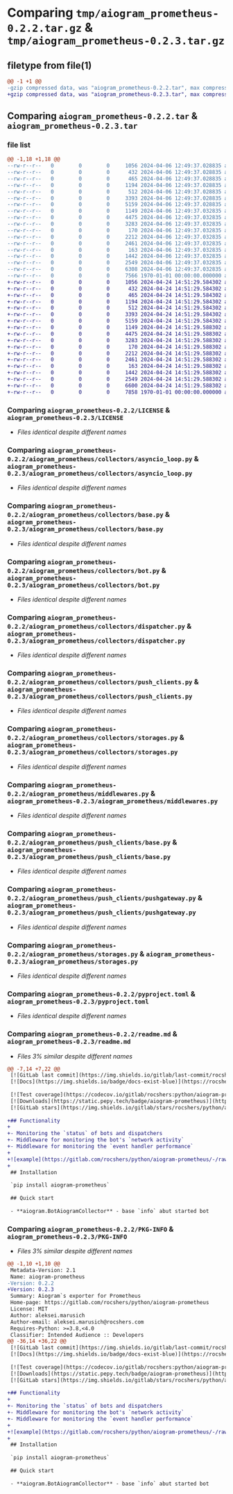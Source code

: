 # Comparing `tmp/aiogram_prometheus-0.2.2.tar.gz` & `tmp/aiogram_prometheus-0.2.3.tar.gz`

## filetype from file(1)

```diff
@@ -1 +1 @@
-gzip compressed data, was "aiogram_prometheus-0.2.2.tar", max compression
+gzip compressed data, was "aiogram_prometheus-0.2.3.tar", max compression
```

## Comparing `aiogram_prometheus-0.2.2.tar` & `aiogram_prometheus-0.2.3.tar`

### file list

```diff
@@ -1,18 +1,18 @@
--rw-r--r--   0        0        0     1056 2024-04-06 12:49:37.028835 aiogram_prometheus-0.2.2/LICENSE
--rw-r--r--   0        0        0      432 2024-04-06 12:49:37.028835 aiogram_prometheus-0.2.2/aiogram_prometheus/__init__.py
--rw-r--r--   0        0        0      465 2024-04-06 12:49:37.028835 aiogram_prometheus-0.2.2/aiogram_prometheus/collectors/__init__.py
--rw-r--r--   0        0        0     1194 2024-04-06 12:49:37.028835 aiogram_prometheus-0.2.2/aiogram_prometheus/collectors/asyncio_loop.py
--rw-r--r--   0        0        0      512 2024-04-06 12:49:37.028835 aiogram_prometheus-0.2.2/aiogram_prometheus/collectors/base.py
--rw-r--r--   0        0        0     3393 2024-04-06 12:49:37.028835 aiogram_prometheus-0.2.2/aiogram_prometheus/collectors/bot.py
--rw-r--r--   0        0        0     5159 2024-04-06 12:49:37.028835 aiogram_prometheus-0.2.2/aiogram_prometheus/collectors/dispatcher.py
--rw-r--r--   0        0        0     1149 2024-04-06 12:49:37.032835 aiogram_prometheus-0.2.2/aiogram_prometheus/collectors/push_clients.py
--rw-r--r--   0        0        0     4475 2024-04-06 12:49:37.032835 aiogram_prometheus-0.2.2/aiogram_prometheus/collectors/storages.py
--rw-r--r--   0        0        0     3283 2024-04-06 12:49:37.032835 aiogram_prometheus-0.2.2/aiogram_prometheus/middlewares.py
--rw-r--r--   0        0        0      170 2024-04-06 12:49:37.032835 aiogram_prometheus-0.2.2/aiogram_prometheus/push_clients/__init__.py
--rw-r--r--   0        0        0     2212 2024-04-06 12:49:37.032835 aiogram_prometheus-0.2.2/aiogram_prometheus/push_clients/base.py
--rw-r--r--   0        0        0     2461 2024-04-06 12:49:37.032835 aiogram_prometheus-0.2.2/aiogram_prometheus/push_clients/pushgateway.py
--rw-r--r--   0        0        0      163 2024-04-06 12:49:37.032835 aiogram_prometheus-0.2.2/aiogram_prometheus/push_clients/statsd.py
--rw-r--r--   0        0        0     1442 2024-04-06 12:49:37.032835 aiogram_prometheus-0.2.2/aiogram_prometheus/storages.py
--rw-r--r--   0        0        0     2549 2024-04-06 12:49:37.032835 aiogram_prometheus-0.2.2/pyproject.toml
--rw-r--r--   0        0        0     6308 2024-04-06 12:49:37.032835 aiogram_prometheus-0.2.2/readme.md
--rw-r--r--   0        0        0     7566 1970-01-01 00:00:00.000000 aiogram_prometheus-0.2.2/PKG-INFO
+-rw-r--r--   0        0        0     1056 2024-04-24 14:51:29.584302 aiogram_prometheus-0.2.3/LICENSE
+-rw-r--r--   0        0        0      432 2024-04-24 14:51:29.584302 aiogram_prometheus-0.2.3/aiogram_prometheus/__init__.py
+-rw-r--r--   0        0        0      465 2024-04-24 14:51:29.584302 aiogram_prometheus-0.2.3/aiogram_prometheus/collectors/__init__.py
+-rw-r--r--   0        0        0     1194 2024-04-24 14:51:29.584302 aiogram_prometheus-0.2.3/aiogram_prometheus/collectors/asyncio_loop.py
+-rw-r--r--   0        0        0      512 2024-04-24 14:51:29.584302 aiogram_prometheus-0.2.3/aiogram_prometheus/collectors/base.py
+-rw-r--r--   0        0        0     3393 2024-04-24 14:51:29.584302 aiogram_prometheus-0.2.3/aiogram_prometheus/collectors/bot.py
+-rw-r--r--   0        0        0     5159 2024-04-24 14:51:29.584302 aiogram_prometheus-0.2.3/aiogram_prometheus/collectors/dispatcher.py
+-rw-r--r--   0        0        0     1149 2024-04-24 14:51:29.588302 aiogram_prometheus-0.2.3/aiogram_prometheus/collectors/push_clients.py
+-rw-r--r--   0        0        0     4475 2024-04-24 14:51:29.588302 aiogram_prometheus-0.2.3/aiogram_prometheus/collectors/storages.py
+-rw-r--r--   0        0        0     3283 2024-04-24 14:51:29.588302 aiogram_prometheus-0.2.3/aiogram_prometheus/middlewares.py
+-rw-r--r--   0        0        0      170 2024-04-24 14:51:29.588302 aiogram_prometheus-0.2.3/aiogram_prometheus/push_clients/__init__.py
+-rw-r--r--   0        0        0     2212 2024-04-24 14:51:29.588302 aiogram_prometheus-0.2.3/aiogram_prometheus/push_clients/base.py
+-rw-r--r--   0        0        0     2461 2024-04-24 14:51:29.588302 aiogram_prometheus-0.2.3/aiogram_prometheus/push_clients/pushgateway.py
+-rw-r--r--   0        0        0      163 2024-04-24 14:51:29.588302 aiogram_prometheus-0.2.3/aiogram_prometheus/push_clients/statsd.py
+-rw-r--r--   0        0        0     1442 2024-04-24 14:51:29.588302 aiogram_prometheus-0.2.3/aiogram_prometheus/storages.py
+-rw-r--r--   0        0        0     2549 2024-04-24 14:51:29.588302 aiogram_prometheus-0.2.3/pyproject.toml
+-rw-r--r--   0        0        0     6600 2024-04-24 14:51:29.588302 aiogram_prometheus-0.2.3/readme.md
+-rw-r--r--   0        0        0     7858 1970-01-01 00:00:00.000000 aiogram_prometheus-0.2.3/PKG-INFO
```

### Comparing `aiogram_prometheus-0.2.2/LICENSE` & `aiogram_prometheus-0.2.3/LICENSE`

 * *Files identical despite different names*

### Comparing `aiogram_prometheus-0.2.2/aiogram_prometheus/collectors/asyncio_loop.py` & `aiogram_prometheus-0.2.3/aiogram_prometheus/collectors/asyncio_loop.py`

 * *Files identical despite different names*

### Comparing `aiogram_prometheus-0.2.2/aiogram_prometheus/collectors/base.py` & `aiogram_prometheus-0.2.3/aiogram_prometheus/collectors/base.py`

 * *Files identical despite different names*

### Comparing `aiogram_prometheus-0.2.2/aiogram_prometheus/collectors/bot.py` & `aiogram_prometheus-0.2.3/aiogram_prometheus/collectors/bot.py`

 * *Files identical despite different names*

### Comparing `aiogram_prometheus-0.2.2/aiogram_prometheus/collectors/dispatcher.py` & `aiogram_prometheus-0.2.3/aiogram_prometheus/collectors/dispatcher.py`

 * *Files identical despite different names*

### Comparing `aiogram_prometheus-0.2.2/aiogram_prometheus/collectors/push_clients.py` & `aiogram_prometheus-0.2.3/aiogram_prometheus/collectors/push_clients.py`

 * *Files identical despite different names*

### Comparing `aiogram_prometheus-0.2.2/aiogram_prometheus/collectors/storages.py` & `aiogram_prometheus-0.2.3/aiogram_prometheus/collectors/storages.py`

 * *Files identical despite different names*

### Comparing `aiogram_prometheus-0.2.2/aiogram_prometheus/middlewares.py` & `aiogram_prometheus-0.2.3/aiogram_prometheus/middlewares.py`

 * *Files identical despite different names*

### Comparing `aiogram_prometheus-0.2.2/aiogram_prometheus/push_clients/base.py` & `aiogram_prometheus-0.2.3/aiogram_prometheus/push_clients/base.py`

 * *Files identical despite different names*

### Comparing `aiogram_prometheus-0.2.2/aiogram_prometheus/push_clients/pushgateway.py` & `aiogram_prometheus-0.2.3/aiogram_prometheus/push_clients/pushgateway.py`

 * *Files identical despite different names*

### Comparing `aiogram_prometheus-0.2.2/aiogram_prometheus/storages.py` & `aiogram_prometheus-0.2.3/aiogram_prometheus/storages.py`

 * *Files identical despite different names*

### Comparing `aiogram_prometheus-0.2.2/pyproject.toml` & `aiogram_prometheus-0.2.3/pyproject.toml`

 * *Files identical despite different names*

### Comparing `aiogram_prometheus-0.2.2/readme.md` & `aiogram_prometheus-0.2.3/readme.md`

 * *Files 3% similar despite different names*

```diff
@@ -7,14 +7,22 @@
 [![GitLab last commit](https://img.shields.io/gitlab/last-commit/rocshers/python/aiogram-prometheus)](https://gitlab.com/rocshers/python/aiogram-prometheus)
 [![Docs](https://img.shields.io/badge/docs-exist-blue)](https://rocshers.gitlab.io/python/aiogram-prometheus/)
 
 [![Test coverage](https://codecov.io/gitlab/rocshers:python/aiogram-prometheus/graph/badge.svg?token=3C6SLDPHUC)](https://codecov.io/gitlab/rocshers:python/aiogram-prometheus)
 [![Downloads](https://static.pepy.tech/badge/aiogram-prometheus)](https://pepy.tech/project/aiogram-prometheus)
 [![GitLab stars](https://img.shields.io/gitlab/stars/rocshers/python/aiogram-prometheus)](https://gitlab.com/rocshers/python/aiogram-prometheus)
 
+## Functionality
+
+- Monitoring the `status` of bots and dispatchers
+- Middleware for monitoring the bot's `network activity`
+- Middleware for monitoring the `event handler performance`
+
+![example](https://gitlab.com/rocshers/python/aiogram-prometheus/-/raw/release/docs/grafana_example.png)
+
 ## Installation
 
 `pip install aiogram-prometheus`
 
 ## Quick start
 
 - **aiogram.BotAiogramCollector** - base `info` abut started bot
```

### Comparing `aiogram_prometheus-0.2.2/PKG-INFO` & `aiogram_prometheus-0.2.3/PKG-INFO`

 * *Files 3% similar despite different names*

```diff
@@ -1,10 +1,10 @@
 Metadata-Version: 2.1
 Name: aiogram-prometheus
-Version: 0.2.2
+Version: 0.2.3
 Summary: Aiogram`s exporter for Prometheus
 Home-page: https://gitlab.com/rocshers/python/aiogram-prometheus
 License: MIT
 Author: aleksei.marusich
 Author-email: aleksei.marusich@rocshers.com
 Requires-Python: >=3.8,<4.0
 Classifier: Intended Audience :: Developers
@@ -36,14 +36,22 @@
 [![GitLab last commit](https://img.shields.io/gitlab/last-commit/rocshers/python/aiogram-prometheus)](https://gitlab.com/rocshers/python/aiogram-prometheus)
 [![Docs](https://img.shields.io/badge/docs-exist-blue)](https://rocshers.gitlab.io/python/aiogram-prometheus/)
 
 [![Test coverage](https://codecov.io/gitlab/rocshers:python/aiogram-prometheus/graph/badge.svg?token=3C6SLDPHUC)](https://codecov.io/gitlab/rocshers:python/aiogram-prometheus)
 [![Downloads](https://static.pepy.tech/badge/aiogram-prometheus)](https://pepy.tech/project/aiogram-prometheus)
 [![GitLab stars](https://img.shields.io/gitlab/stars/rocshers/python/aiogram-prometheus)](https://gitlab.com/rocshers/python/aiogram-prometheus)
 
+## Functionality
+
+- Monitoring the `status` of bots and dispatchers
+- Middleware for monitoring the bot's `network activity`
+- Middleware for monitoring the `event handler performance`
+
+![example](https://gitlab.com/rocshers/python/aiogram-prometheus/-/raw/release/docs/grafana_example.png)
+
 ## Installation
 
 `pip install aiogram-prometheus`
 
 ## Quick start
 
 - **aiogram.BotAiogramCollector** - base `info` abut started bot
```

